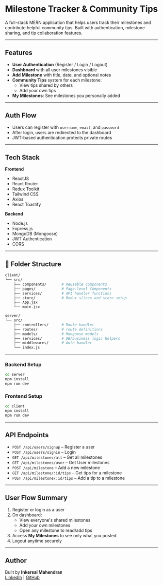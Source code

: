 # Milestone Tracker & Community Tips

A full-stack MERN application that helps users track their milestones and contribute helpful community tips. 
Built with authentication, milestone sharing, and tip collaboration features.

---

## Features

- **User Authentication** (Register / Login / Logout)
- **Dashboard** with all user milestones visible
- **Add Milestone** with title, date, and optional notes
- **Community Tips** system for each milestone:
  - View tips shared by others
  - Add your own tips
- **My Milestones**: See milestones you personally added


---

## Auth Flow

- Users can register with `username`, `email`, and `password`
- After login, users are redirected to the dashboard
- JWT-based authentication protects private routes

---

## Tech Stack

**Frontend**  
- ReactJS  
- React Router  
- Redux Toolkit  
- Tailwind CSS  
- Axios  
- React Toastify  

**Backend**  
- Node.js  
- Express.js  
- MongoDB (Mongoose)  
- JWT Authentication  
- CORS 

---
## 📁 Folder Structure

```bash
client/
└── src/
    ├── components/       # Reusable components
    ├── pages/            # Page-level Components
    ├── services/         # API handler functions
    ├── store/            # Redux slices and store setup
    ├── App.jsx
    └── main.jsx

server/
└── src/
    ├── controllers/      # Route handler
    ├── routes/           # route definitions
    ├── models/           # Mongoose models
    ├── services/         # DB/business logic helpers
    ├── middlewares/      # Auth handler
    └── index.js
``` 
---

### Backend Setup
```bash
cd server
npm install
npm run dev
```
### Frontend Setup
```bash
cd client
npm install
npm run dev
```

---

## API Endpoints

- `POST /api/users/signup` – Register a user  
- `POST /api/users/signin` – Login  
- `GET /api/milestones/all` – Get all milestones
- `GET /api/milestones/user` – Get User milestones  
- `POST /api/milestone` – Add a new milestone  
- `GET /api/milestone/:id/tips` – Get tips for a milestone  
- `POST /api/milestone/:id/tips` – Add a tip to a milestone  

---

## User Flow Summary

1. Register or login as a user  
2. On dashboard:
   - View everyone's shared milestones  
   - Add your own milestones  
   - Open any milestone to read/add tips  
3. Access **My Milestones** to see only what you posted  
4. Logout anytime securely

---

## Author

Built by **Inkersal Mahendran**  
[LinkedIn](https://linkedin.com/in/inkersal) | [GitHub](https://github.com/inkersal501)
